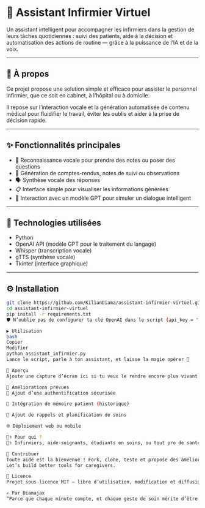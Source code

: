 # 💉 Assistant Infirmier Virtuel

Un assistant intelligent pour accompagner les infirmiers dans la gestion de leurs tâches quotidiennes : suivi des patients, aide à la décision et automatisation des actions de routine — grâce à la puissance de l’IA et de la voix.

---

## 🧠 À propos

Ce projet propose une solution simple et efficace pour assister le personnel infirmier, que ce soit en cabinet, à l’hôpital ou à domicile.

Il repose sur l’interaction vocale et la génération automatisée de contenu médical pour fluidifier le travail, éviter les oublis et aider à la prise de décision rapide.

---

## ✨ Fonctionnalités principales

- 🎤 Reconnaissance vocale pour prendre des notes ou poser des questions
- 📄 Génération de comptes-rendus, notes de suivi ou observations
- 🗣️ Synthèse vocale des réponses
- 📋 Interface simple pour visualiser les informations générées
- 💬 Interaction avec un modèle GPT pour simuler un dialogue intelligent

---

## 🔧 Technologies utilisées

- Python
- OpenAI API (modèle GPT pour le traitement du langage)
- Whisper (transcription vocale)
- gTTS (synthèse vocale)
- Tkinter (interface graphique)

---

## ⚙️ Installation

```bash
git clone https://github.com/KilianDiama/assistant-infirmier-virtuel.git
cd assistant-infirmier-virtuel
pip install -r requirements.txt
🛡️ N’oublie pas de configurer ta clé OpenAI dans le script (api_key = "...")

▶️ Utilisation
bash
Copier
Modifier
python assistant_infirmier.py
Lance le script, parle à ton assistant, et laisse la magie opérer 💫

📸 Aperçu
Ajoute une capture d’écran ici si tu veux le rendre encore plus vivant

🔮 Améliorations prévues
🔐 Ajout d’une authentification sécurisée

🧠 Intégration de mémoire patient (historique)

📅 Ajout de rappels et planification de soins

🌐 Déploiement web ou mobile

🧑‍⚕️ Pour qui ?
👩‍⚕️ Infirmiers, aide-soignants, étudiants en soins, ou tout pro de santé souhaitant un assistant léger, intelligent, et rapide à prendre en main.

🤝 Contribuer
Toute aide est la bienvenue ! Fork, clone, teste et propose des améliorations 🛠️
Let’s build better tools for caregivers.

📜 Licence
Projet sous licence MIT — libre d’utilisation, modification et diffusion.

✍️ Par Diamajax
“Parce que chaque minute compte, et chaque geste de soin mérite d’être soutenu.” – Diamajax
